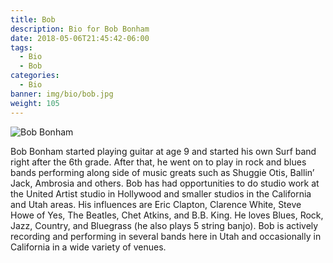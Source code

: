 ```yaml
---
title: Bob
description: Bio for Bob Bonham
date: 2018-05-06T21:45:42-06:00
tags:
  - Bio
  - Bob
categories:
  - Bio
banner: img/bio/bob.jpg
weight: 105
---
```


<img src="/img/bio/bob.jpg" class="img-responsive" alt="Bob Bonham" />

Bob Bonham started playing guitar at age 9 and started his own Surf band right after the 6th grade. After that, he went on to play in rock and blues bands performing along side of music greats such as Shuggie Otis, Ballin’ Jack, Ambrosia and others. Bob has had opportunities to do studio work at the United Artist studio in Hollywood and smaller studios in the California and Utah areas. His influences are Eric Clapton, Clarence White, Steve Howe of Yes, The Beatles, Chet Atkins, and B.B. King. He loves Blues, Rock, Jazz, Country, and Bluegrass (he also plays 5 string banjo). Bob is actively recording and performing in several bands here in Utah and occasionally in California in a wide variety of venues.
